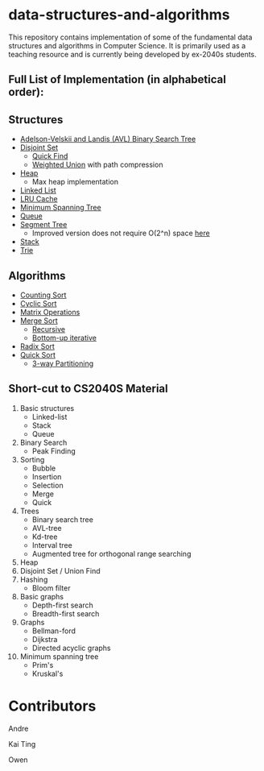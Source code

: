 # data-structures-and-algorithms
This repository contains implementation of some of the fundamental data structures and algorithms in Computer Science. It is primarily used as a teaching resource and is currently being developed by ex-2040s students.

## Full List of Implementation (in alphabetical order):
## Structures
- [Adelson-Velskii and Landis (AVL) Binary Search Tree]()
- [Disjoint Set]()
    * [Quick Find]()
    * [Weighted Union]() with path compression
- [Heap]()
    * Max heap implementation
- [Linked List]()
- [LRU Cache]()
- [Minimum Spanning Tree]()
- [Queue]()
- [Segment Tree]()
    * Improved version does not require O(2^n) space [here]()
- [Stack]()
- [Trie]()


## Algorithms
- [Counting Sort]()
- [Cyclic Sort]()
- [Matrix Operations]()
- [Merge Sort]() 
    * [Recursive]()
    * [Bottom-up iterative]()
- [Radix Sort]()
- [Quick Sort]()
    * [3-way Partitioning]()


## Short-cut to CS2040S Material
1. Basic structures
    * Linked-list
    * Stack
    * Queue
2. Binary Search
    * Peak Finding
3. Sorting
    * Bubble
    * Insertion
    * Selection
    * Merge
    * Quick
4. Trees
    * Binary search tree
    * AVL-tree
    * Kd-tree
    * Interval tree
    * Augmented tree for orthogonal range searching
5. Heap
6. Disjoint Set / Union Find
7. Hashing
    * Bloom filter
8. Basic graphs
    * Depth-first search
    * Breadth-first search
9. Graphs
    * Bellman-ford
    * Dijkstra
    * Directed acyclic graphs
10. Minimum spanning tree
    * Prim's 
    * Kruskal's


# Contributors
Andre 

Kai Ting

Owen 

